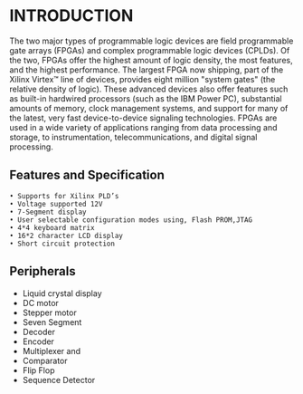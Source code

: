 # INTRODUCTION
The two major types of programmable logic devices are field programmable gate arrays (FPGAs) and complex programmable logic devices (CPLDs). Of the two, FPGAs offer the highest amount of logic density, the most features, and the highest performance. The largest FPGA now shipping, part of the Xilinx Virtex™ line of devices, provides eight million "system gates" (the relative density of logic). These advanced devices also offer features such as built-in hardwired processors (such as the IBM Power PC), substantial amounts of memory, clock management systems, and support for many of the latest, very fast device-to-device signaling technologies. FPGAs are used in a wide variety of applications ranging from data processing and storage, to instrumentation, telecommunications, and digital signal processing.
## Features and Specification
    • Supports for Xilinx PLD’s
    • Voltage supported 12V
    • 7-Segment display
    • User selectable configuration modes using, Flash PROM,JTAG
    • 4*4 keyboard matrix
    • 16*2 character LCD display
    • Short circuit protection
 ## Peripherals
* Liquid crystal display
* DC motor
* Stepper motor
* Seven Segment
* Decoder
* Encoder
* Multiplexer and
* Comparator
* Flip Flop
* Sequence Detector
